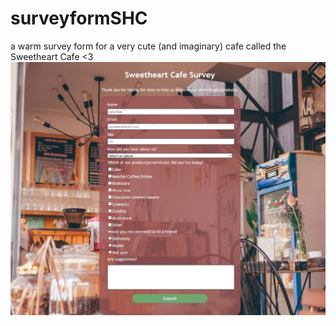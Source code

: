 # surveyformSHC
a warm survey form for a very cute (and imaginary) cafe called the Sweetheart Cafe &lt;3
![screentshot of the survey form](surveyformSHC_screenshot.jpeg)
